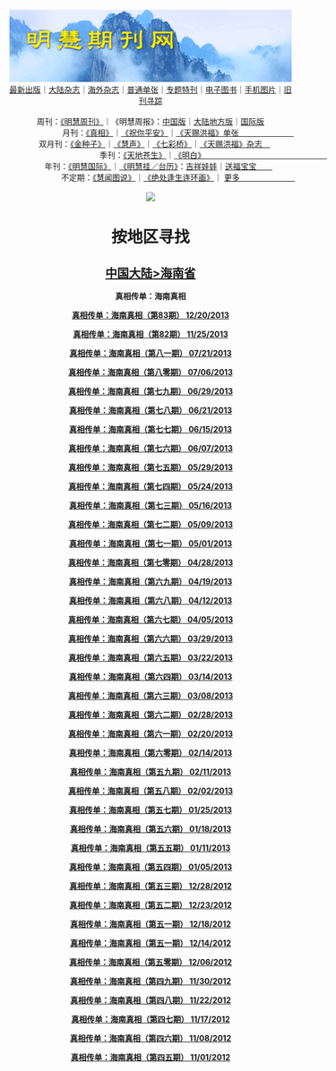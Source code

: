<a id="user-content-1" class="anchor" aria-hidden="true" href="#1">
<a name="1" id="1" target="_blank"></a> <span id="1">
<a name="2" id="2" target="_blank"></a> <span id="2">
<a name="3" id="3" target="_blank"></a> <span id="3">
<a name="4" id="4" target="_blank"></a> <span id="4">
<a name="5" id="5" target="_blank"></a> <span id="5">
<a name="6" id="6" target="_blank"></a> <span id="6">
<a name="7" id="7" target="_blank"></a> <span id="7">
<a id="user-content-1" href="#1">
<div align="center">
<a target="_blank" href="https://github.com/19920513/djy/blob/master/gb/nsc413.md#1"><img src="https://github.com/pdf-edit/qikan/blob/master/mhqk.png?raw=true"></a><br>
<a href="https://github.com/pdf-edit/qikan/blob/master/display.aspx/category_id/8/page_1.md">最新出版</a>｜<a href="https://github.com/pdf-edit/qikan/blob/master/category.aspx/category/mainland/page_1.md">大陆杂志</a>｜<a href="https://github.com/pdf-edit/qikan/blob/master/category.aspx/category/overseas/page_1.md">海外杂志</a>｜<a href="https://github.com/pdf-edit/qikan/blob/master/display.aspx/category_id/4/guige_id/3/page_1.md">普通单张</a>｜<a href="https://github.com/pdf-edit/qikan/blob/master/category.aspx/category/zhuanti/page_1.md">专题特刊</a>｜<a href="https://github.com/pdf-edit/qikan/blob/master/display.aspx/category_id/6/meijie_id/2/page_1.md">电子图书</a>｜<a href="https://github.com/pdf-edit/qikan/blob/master/display.aspx/qikan_type_id/11075/page_1.md">手机图片</a>｜<a href="https://github.com/pdf-edit/qikan/blob/master/display.aspx/category_id/5/zhouqi_id/6/page_1.md">旧刊寻踪</a><a href="https://github.com/pdf-edit/qikan/blob/master/UpdatedArticles.aspx/page_1.md"></a>
<br>
<br>
周刊：<a href="https://github.com/pdf-edit/qikan/blob/master/display.aspx/qikan_type_id/5179/page_1.md">《明慧周刊》</a>｜《明慧周报》：<a href="https://github.com/pdf-edit/qikan/blob/master/display.aspx/qikan_type_id/5178/page_1.md">中国版</a>｜<a href="https://github.com/pdf-edit/qikan/blob/master/mainland.aspx/page_1.md">大陆地方版</a>｜<a href="https://github.com/pdf-edit/qikan/blob/master/display.aspx/qikan_type_id/5151/page_1.md">国际版</a><br>
月刊：<a href="https://github.com/pdf-edit/qikan/blob/master/display.aspx/qikan_type_id/5240/page_1.md">《真相》</a>｜<a href="https://github.com/pdf-edit/qikan/blob/master/display.aspx/qikan_type_id/11182/page_1.md">《祝你平安》</a>｜<a href="https://github.com/pdf-edit/qikan/blob/master/display.aspx/qikan_type_id/5360/keyword/E5/contain/true/page_1.md">《天赐洪福》单张　　　　　　　</a><br>
双月刊：<a href="https://github.com/pdf-edit/qikan/blob/master/display.aspx/qikan_type_id/7500/page_1.md">《金种子》</a>｜<a href="https://github.com/pdf-edit/qikan/blob/master/display.aspx/qikan_type_id/5638/page_1.md">《慧声》</a>｜<a href="https://github.com/pdf-edit/qikan/blob/master/display.aspx/qikan_type_id/7268/page_1.md">《七彩桥》</a>｜<a href="https://github.com/pdf-edit/qikan/blob/master/display.aspx/qikan_type_id/5360/keyword/E5/contain/false/page_1.md">《天赐洪福》杂志　</a> <br>
季刊：<a href="https://github.com/pdf-edit/qikan/blob/master/display.aspx/qikan_type_id/5139/page_1.md">《天地苍生》</a>｜<a href="https://github.com/pdf-edit/qikan/blob/master/display.aspx/qikan_type_id/5140/page_1.md">《明白》　　　　　　　　　　　　　　　　</a><br>
年刊：<a href="https://github.com/pdf-edit/qikan/blob/master/display.aspx/qikan_type_id/10922/page_1.md">《明慧国际》</a>｜<a href="https://github.com/pdf-edit/qikan/blob/master/display.aspx/category_id/6/meijie_id/3/page_1.md">《明慧挂／台历》</a>：<a href="https://github.com/pdf-edit/qikan/blob/master/display.aspx/category_id/6/meijie_id/3/keyword/E5/page_1.md">吉祥娃娃</a>｜<a href="https://github.com/pdf-edit/qikan/blob/master/display.aspx/category_id/6/meijie_id/3/keyword/E9/page_1.md">送福宝宝　　</a><br> 
不定期：<a href="https://github.com/pdf-edit/qikan/blob/master/display.aspx/qikan_type_id/11185/page_1.md">《慧闻图说》</a>｜<a href="https://github.com/pdf-edit/qikan/blob/master/display.aspx/qikan_type_id/11131/page_1.md">《绝处逢生连环画》</a>｜ <a href="https://github.com/pdf-edit/qikan/blob/master/display.aspx/category_id/6/meijie_id/3/keyword/other/page_1.md">更多　　　　　　　</a> <br>
<br>
<a target="_blank" href="https://github.com/19920513/djy/blob/master/gb/nsc413.md#1"><img src="https://raw.githubusercontent.com/19920513/www/master/t/lh600.jpg"></a><br>
<h1><strong>按地区寻找</strong></h1><p align="center"><h2><strong><a target="_blank" href="https://github.com/pdf-edit/qikan/blob/master/mainland.aspx/page_1.md">中国大陆</a><a target="_blank" href="https://github.com/pdf-edit/qikan/blob/master/mainland.aspx?category_id=7&location_id=22/page_1.md#1">>海南省</a></strong></h2></p>
<p align="center"><strong>真相传单：海南真相</strong></p>
<p align="center"><strong><a target="_blank" href="https://gitlab.com/pdf-edit/pdfkit/-/raw/master/tests/pdf/163593.pdf">真相传单：海南真相（第83期）      12/20/2013</a></strong></p>
<p align="center"><strong><a target="_blank" href="https://gitlab.com/pdf-edit/pdfkit/-/raw/master/tests/pdf/163195.pdf">真相传单：海南真相（第82期）      11/25/2013</a></strong></p>
<p align="center"><strong><a target="_blank" href="https://gitlab.com/pdf-edit/pdfkit/-/raw/master/tests/pdf/161249.pdf">真相传单：海南真相（第八一期）       07/21/2013</a></strong></p>
<p align="center"><strong><a target="_blank" href="https://gitlab.com/pdf-edit/pdfkit/-/raw/master/tests/pdf/160925.pdf">真相传单：海南真相（第八零期）       07/06/2013</a></strong></p>
<p align="center"><strong><a target="_blank" href="https://gitlab.com/pdf-edit/pdfkit/-/raw/master/tests/pdf/160368.pdf">真相传单：海南真相（第七九期）       06/29/2013</a></strong></p>
<p align="center"><strong><a target="_blank" href="https://gitlab.com/pdf-edit/pdfkit/-/raw/master/tests/pdf/160480.pdf">真相传单：海南真相（第七八期）       06/21/2013</a></strong></p>
<p align="center"><strong><a target="_blank" href="https://gitlab.com/pdf-edit/pdfkit/-/raw/master/tests/pdf/159743.pdf">真相传单：海南真相（第七七期）       06/15/2013</a></strong></p>
<p align="center"><strong><a target="_blank" href="https://gitlab.com/pdf-edit/pdfkit/-/raw/master/tests/pdf/159711.pdf">真相传单：海南真相（第七六期）       06/07/2013</a></strong></p>
<p align="center"><strong><a target="_blank" href="https://gitlab.com/pdf-edit/pdfkit/-/raw/master/tests/pdf/159961.pdf">真相传单：海南真相（第七五期）       05/29/2013</a></strong></p>
<p align="center"><strong><a target="_blank" href="https://gitlab.com/pdf-edit/pdfkit/-/raw/master/tests/pdf/160052.pdf">真相传单：海南真相（第七四期）       05/24/2013</a></strong></p>
<p align="center"><strong><a target="_blank" href="https://gitlab.com/pdf-edit/pdfkit/-/raw/master/tests/pdf/160237.pdf">真相传单：海南真相（第七三期）       05/16/2013</a></strong></p>
<p align="center"><strong><a target="_blank" href="https://gitlab.com/pdf-edit/pdfkit/-/raw/master/tests/pdf/105760.pdf">真相传单：海南真相（第七二期）       05/09/2013</a></strong></p>
<p align="center"><strong><a target="_blank" href="https://gitlab.com/pdf-edit/pdfkit/-/raw/master/tests/pdf/105937.pdf">真相传单：海南真相（第七一期）       05/01/2013</a></strong></p>
<p align="center"><strong><a target="_blank" href="https://gitlab.com/pdf-edit/pdfkit/-/raw/master/tests/pdf/105986.pdf">真相传单：海南真相（第七零期）       04/28/2013</a></strong></p>
<p align="center"><strong><a target="_blank" href="https://gitlab.com/pdf-edit/pdfkit/-/raw/master/tests/pdf/106162.pdf">真相传单：海南真相（第六九期）       04/19/2013</a></strong></p>
<p align="center"><strong><a target="_blank" href="https://gitlab.com/pdf-edit/pdfkit/-/raw/master/tests/pdf/106315.pdf">真相传单：海南真相（第六八期）       04/12/2013</a></strong></p>
<p align="center"><strong><a target="_blank" href="https://gitlab.com/pdf-edit/pdfkit/-/raw/master/tests/pdf/106495.pdf">真相传单：海南真相（第六七期）       04/05/2013</a></strong></p>
<p align="center"><strong><a target="_blank" href="https://gitlab.com/pdf-edit/pdfkit/-/raw/master/tests/pdf/106626.pdf">真相传单：海南真相（第六六期）       03/29/2013</a></strong></p>
<p align="center"><strong><a target="_blank" href="https://gitlab.com/pdf-edit/pdfkit/-/raw/master/tests/pdf/106782.pdf">真相传单：海南真相（第六五期）       03/22/2013</a></strong></p>
<p align="center"><strong><a target="_blank" href="https://gitlab.com/pdf-edit/pdfkit/-/raw/master/tests/pdf/106955.pdf">真相传单：海南真相（第六四期）       03/14/2013</a></strong></p>
<p align="center"><strong><a target="_blank" href="https://gitlab.com/pdf-edit/pdfkit/-/raw/master/tests/pdf/107069.pdf">真相传单：海南真相（第六三期）       03/08/2013</a></strong></p>
<p align="center"><strong><a target="_blank" href="https://gitlab.com/pdf-edit/pdfkit/-/raw/master/tests/pdf/107260.pdf">真相传单：海南真相（第六二期）       02/28/2013</a></strong></p>
<p align="center"><strong><a target="_blank" href="https://gitlab.com/pdf-edit/pdfkit/-/raw/master/tests/pdf/107428.pdf">真相传单：海南真相（第六一期）       02/20/2013</a></strong></p>
<p align="center"><strong><a target="_blank" href="https://gitlab.com/pdf-edit/pdfkit/-/raw/master/tests/pdf/107539.pdf">真相传单：海南真相（第六零期）       02/14/2013</a></strong></p>
<p align="center"><strong><a target="_blank" href="https://gitlab.com/pdf-edit/pdfkit/-/raw/master/tests/pdf/107589.pdf">真相传单：海南真相（第五九期）       02/11/2013</a></strong></p>
<p align="center"><strong><a target="_blank" href="https://gitlab.com/pdf-edit/pdfkit/-/raw/master/tests/pdf/107712.pdf">真相传单：海南真相（第五八期）       02/02/2013</a></strong></p>
<p align="center"><strong><a target="_blank" href="https://gitlab.com/pdf-edit/pdfkit/-/raw/master/tests/pdf/107891.pdf">真相传单：海南真相（第五七期）       01/25/2013</a></strong></p>
<p align="center"><strong><a target="_blank" href="https://gitlab.com/pdf-edit/pdfkit/-/raw/master/tests/pdf/108009.pdf">真相传单：海南真相（第五六期）       01/18/2013</a></strong></p>
<p align="center"><strong><a target="_blank" href="https://gitlab.com/pdf-edit/pdfkit/-/raw/master/tests/pdf/108155.pdf">真相传单：海南真相（第五五期）       01/11/2013</a></strong></p>
<p align="center"><strong><a target="_blank" href="https://gitlab.com/pdf-edit/pdfkit/-/raw/master/tests/pdf/108291.pdf">真相传单：海南真相（第五四期）       01/05/2013</a></strong></p>
<p align="center"><strong><a target="_blank" href="https://gitlab.com/pdf-edit/pdfkit/-/raw/master/tests/pdf/108475.pdf">真相传单：海南真相（第五三期）       12/28/2012</a></strong></p>
<p align="center"><strong><a target="_blank" href="https://gitlab.com/pdf-edit/pdfkit/-/raw/master/tests/pdf/108565.pdf">真相传单：海南真相（第五二期）       12/23/2012</a></strong></p>
<p align="center"><strong><a target="_blank" href="https://gitlab.com/pdf-edit/pdfkit/-/raw/master/tests/pdf/108681.pdf">真相传单：海南真相（第五一期）       12/18/2012</a></strong></p>
<p align="center"><strong><a target="_blank" href="https://gitlab.com/pdf-edit/pdfkit/-/raw/master/tests/pdf/108774.pdf">真相传单：海南真相（第五一期）       12/14/2012</a></strong></p>
<p align="center"><strong><a target="_blank" href="https://gitlab.com/pdf-edit/pdfkit/-/raw/master/tests/pdf/108945.pdf">真相传单：海南真相（第五零期）       12/06/2012</a></strong></p>
<p align="center"><strong><a target="_blank" href="https://gitlab.com/pdf-edit/pdfkit/-/raw/master/tests/pdf/109057.pdf">真相传单：海南真相（第四九期）       11/30/2012</a></strong></p>
<p align="center"><strong><a target="_blank" href="https://gitlab.com/pdf-edit/pdfkit/-/raw/master/tests/pdf/109215.pdf">真相传单：海南真相（第四八期）       11/22/2012</a></strong></p>
<p align="center"><strong><a target="_blank" href="https://gitlab.com/pdf-edit/pdfkit/-/raw/master/tests/pdf/109298.pdf">真相传单：海南真相（第四七期）       11/17/2012</a></strong></p>
<p align="center"><strong><a target="_blank" href="https://gitlab.com/pdf-edit/pdfkit/-/raw/master/tests/pdf/109470.pdf">真相传单：海南真相（第四六期）       11/08/2012</a></strong></p>
<p align="center"><strong><a target="_blank" href="https://gitlab.com/pdf-edit/pdfkit/-/raw/master/tests/pdf/109625.pdf">真相传单：海南真相（第四五期）       11/01/2012</a></strong></p>

